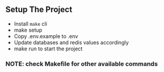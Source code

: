 ## Setup The Project
- Install `make` cli
- make setup
- Copy .env.example to .env
- Update databases and redis values accordingly
- make run to start the project

### NOTE: check Makefile for other available commands